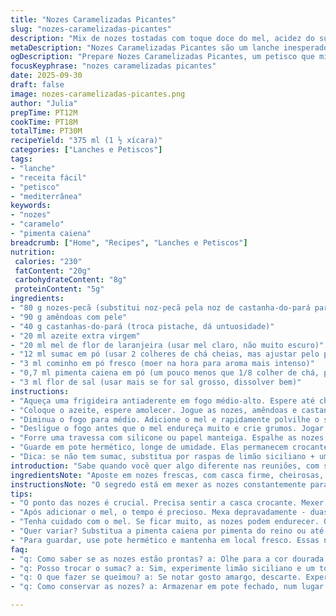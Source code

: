 ```yaml
---
title: "Nozes Caramelizadas Picantes"
slug: "nozes-caramelizadas-picantes"
description: "Mix de nozes tostadas com toque doce do mel, acidez do sumac e picância de pimenta caiena. Troque pistaches por castanhas-do-pará para variar textura e sabor. Fundos de panela caramelizam parado, sinal que é hora de mexer. Temperos aromáticos dão personalidade, a crocância é chave. Armazene longe de umidade. Lanche prático, acompanhamento marcante em saladas ou só pra devorar no dedo."
metaDescription: "Nozes Caramelizadas Picantes são um lanche inesperado com mel e especiarias que trazem sabores intensos e crocância."
ogDescription: "Prepare Nozes Caramelizadas Picantes, um petisco que mistura doce e picante para um sabor marcante em qualquer momento."
focusKeyphrase: "nozes caramelizadas picantes"
date: 2025-09-30
draft: false
image: nozes-caramelizadas-picantes.png
author: "Julia"
prepTime: PT12M
cookTime: PT18M
totalTime: PT30M
recipeYield: "375 ml (1 ½ xícara)"
categories: ["Lanches e Petiscos"]
tags:
- "lanche"
- "receita fácil"
- "petisco"
- "mediterrânea"
keywords:
- "nozes"
- "caramelo"
- "pimenta caiena"
breadcrumb: ["Home", "Recipes", "Lanches e Petiscos"]
nutrition: 
 calories: "230"
 fatContent: "20g"
 carbohydrateContent: "8g"
 proteinContent: "5g"
ingredients:
- "80 g nozes-pecã (substitui noz-pecã pela noz de castanha-do-pará para aroma mais rico)"
- "90 g amêndoas com pele"
- "40 g castanhas-do-pará (troca pistache, dá untuosidade)"
- "20 ml azeite extra virgem"
- "20 ml mel de flor de laranjeira (usar mel claro, não muito escuro)"
- "12 ml sumac em pó (usar 2 colheres de chá cheias, mas ajustar pelo paladar)"
- "3 ml cominho em pó fresco (moer na hora para aroma mais intenso)"
- "0,7 ml pimenta caiena em pó (um pouco menos que 1/8 colher de chá, porque pimenta queima rápido)"
- "3 ml flor de sal (usar mais se for sal grosso, dissolver bem)"
instructions:
- "Aqueça uma frigideira antiaderente em fogo médio-alto. Espere até chiar, é sinal que o óleo vai pegar melhor sabor das nozes."
- "Coloque o azeite, espere amolecer. Jogue as nozes, amêndoas e castanhas. Mexa sem parar, evitar a parte que queima no fundo virar amarga. Uns 6 minutos, ou até ficarem douradas, sentindo aroma tostado e textura firme, mas crocante."
- "Diminua o fogo para médio. Adicione o mel e rapidamente polvilhe o sumac, o cominho e a pimenta. Mexa constantemente e rápido. O mel vai começar a borbulhar e caramelizar em volta das nozes. Tudo isso dura uns 2 minutos. Preste atenção: se começar a fumar, fogo tá alto demais."
- "Desligue o fogo antes que o mel endureça muito e crie grumos. Jogar a flor de sal imediatamente, mexer muito bem para distribuir o sal uniformemente e a mistura ficar brilhante."
- "Forre uma travessa com silicone ou papel manteiga. Espalhe as nozes, espalhando bem para não grudarem umas nas outras. Deixe esfriar ao ar livre, ideal umas 20 minutos pra endurecer de verdade e ficar crocante na medida."
- "Guarde em pote hermético, longe de umidade. Elas permanecem crocantes até 1 mês, mas dificilmente vão durar tanto."
- "Dica: se não tem sumac, substitua por raspas de limão siciliano + um toque de vinagre de maçã para conseguir a acidez sem perder o aroma."
introduction: "Sabe quando você quer algo diferente nas reuniões, com sabores intensos mas que não exige horas na cozinha? Nozes caramelizadas assim, com toque de sumac e mel, oferecem uma experiência que mistura o cítrico, doce e o puxante da pimenta caiena. Na primeira tentativa, achei que mel demais ia mascarar o sabor original das castanhas, mas ajustar meio a meio com o sumac fez a mágica. Não só para petiscar, misturo em saladas com frutas e folhas verdes para dar crocância inesperada. Aprendi que o ponto exato do mel é o segredo; caramelizar demais seca tudo, pouco tempo, nada acontece. O cheiro invade a casa e sinto que consigo criar um petisco que conversa com qualquer vinho branco leve ou um chá preto bem fresco."
ingredientsNote: "Aposte em nozes frescas, com casca firme, cheirosas, nada murchas nem amargas. A troca do pistache pela castanha-do-pará foi descoberta recente para variar o sabor e textura: castanha traz untuosidade que pistache não oferece. O mel ideal é um mel claro, mais floral, tipo flor de laranjeira ou flor de laranjal, evita que a cor fique muito escura e o sabor muito forte. O uso do sumac, essa especiaria árabe com sabor cítrico e lemongrass, faz toda a diferença, mas se estiver fácil, substitua por raspas de limão siciliano raspadas fininhas. O azeite tem que ser extra virgem para dar gosto e ajudar a tostar as nozes sem que grude na frigideira. A pimenta caiena é essencial para dar um leve puxão, mas não chega a queimar."
instructionsNote: "O segredo está em mexer as nozes constantemente para não queimar, mas sem virar uma bagunça; costumo usar colher de pau para mexer e chacoalhar a frigideira. Enquanto o mel começa a caramelizar, você vê borbulhinhas, o cheiro adocicado invade a cozinha, ótimo sinal. Tem que reduzir um pouco o fogo para não queimar o mel e deixar o gosto amargo, coisa que já aconteceu comigo e arruinou o lote. A flor de sal só entra dps do fogo estar desligado, assim mantém seu crocante sem dissolver completamente. Espalhe as nozes rapidamente no papel e deixe esfriar naturalmente, não tente acelerar no freezer – umidade estraga a crocância. Conservação é sem mistério, pote fechado, num lugar seco, temperatura ambiente funciona. Se quiser ser gourmet, sirva junto com queijo de cabra e fatias de pera fresca – um contraponto que dá samba e é fácil. Essa receita flerta entre lanche, aperitivo e tempero crocante em saladas ou pratos com frutas."
tips:
- "O ponto das nozes é crucial. Precisa sentir a casca crocante. Mexer sempre, evitar que queimem. Borbulhas do mel são um sinal. Menos fumaça é melhor."
- "Após adicionar o mel, o tempo é precioso. Mexa depravadamente - duas colheres de sumac ou até mais, depende do seu gosto. Varie a pimenta com pimenta-do-reino."
- "Tenha cuidado com o mel. Se ficar muito, as nozes podem endurecer. O ideal é um mel claro e floral. O sabor deve ser leve; não deve dominar."
- "Quer variar? Substitua a pimenta caiena por pimenta do reino ou até uma pitada de canela. Isso muda a tortuosidade do sabor, deixa mais doce, mas saboroso."
- "Para guardar, use pote hermético e mantenha em local fresco. Essas nozes podem durar semanas, mas duvido que dure tanto. E quanto mais frescas, melhor."
faq:
- "q: Como saber se as nozes estão prontas? a: Olhe para a cor dourada e sinta o aroma tostado. Se estiverem cheirosas e crocantes, já estão ótimas."
- "q: Posso trocar o sumac? a: Sim, experimente limão siciliano e um toque de vinagre. Funciona bem. O importante é manter a acidez."
- "q: O que fazer se queimou? a: Se notar gosto amargo, descarte. Experimente mexer menos. Atenção com o calor na hora de caramelizar."
- "q: Como conservar as nozes? a: Armazenar em pote fechado, num lugar seco. Fique de olho em umidade – isso estraga a crocância rapidamente."

---
```

